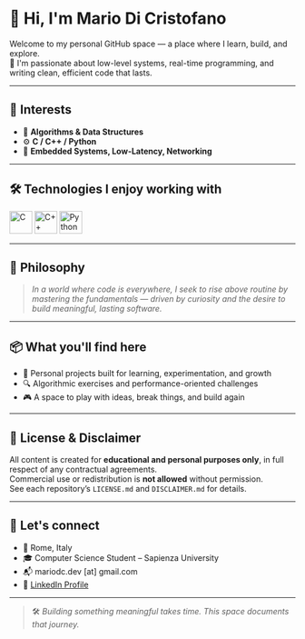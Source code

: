 # 👋 Hi, I'm Mario Di Cristofano

Welcome to my personal GitHub space — a place where I learn, build, and explore.  
🔧 I'm passionate about low-level systems, real-time programming, and writing clean, efficient code that lasts.

---

## 🧠 Interests

- 🧩 **Algorithms & Data Structures**  
- ⚙️ **C / C++ / Python**  
- 📡 **Embedded Systems, Low-Latency, Networking**

---

## 🛠 Technologies I enjoy working with

<p align="left">
  <img src="https://raw.githubusercontent.com/abrahamcalf/programming-languages-logos/master/src/c/c_64x64.png" width="40" alt="C" title="C"/>
  <img src="https://upload.wikimedia.org/wikipedia/commons/thumb/1/18/ISO_C%2B%2B_Logo.svg/64px-ISO_C%2B%2B_Logo.svg.png" width="40" alt="C++" title="C++"/>
  <img src="https://upload.wikimedia.org/wikipedia/commons/thumb/c/c3/Python-logo-notext.svg/64px-Python-logo-notext.svg.png" width="40" alt="Python" title="Python"/>
</p>

---

## 🎯 Philosophy

> *In a world where code is everywhere, I seek to rise above routine by mastering the fundamentals — driven by curiosity and the desire to build meaningful, lasting software.*

---

## 📦 What you'll find here

- 📂 Personal projects built for learning, experimentation, and growth  
- 🔍 Algorithmic exercises and performance-oriented challenges  
- 🎮 A space to play with ideas, break things, and build again

---

## 🔐 License & Disclaimer

All content is created for **educational and personal purposes only**, in full respect of any contractual agreements.  
Commercial use or redistribution is **not allowed** without permission.  
See each repository’s `LICENSE.md` and `DISCLAIMER.md` for details.

---

## 🤝 Let's connect

- 📍 Rome, Italy  
- 🎓 Computer Science Student – Sapienza University  
- 📬 mariodc.dev [at] gmail.com  
- 💼 [LinkedIn Profile](https://www.linkedin.com/in/mario-di-cristofano-b485b8321)

---

> 🛠️ *Building something meaningful takes time. This space documents that journey.*

